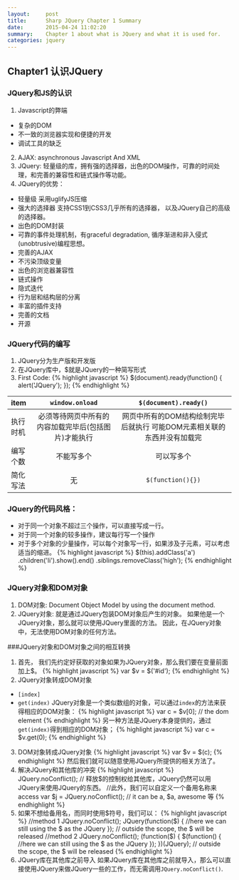 ```yaml
---
layout:     post
title:      Sharp JQuery Chapter 1 Summary
date:       2015-04-24 11:02:20
summary:    Chapter 1 about what is JQuery and what it is used for.
categories: jquery
---
```


## Chapter1 认识JQuery
### JQuery和JS的认识
1. Javascript的弊端
  * 复杂的DOM
  * 不一致的浏览器实现和便捷的开发
  * 调试工具的缺乏
2. AJAX: asynchronous Javascript And XML
3. JQuery: 轻量级的库，拥有强的选择器，出色的DOM操作，可靠的时间处理，和完善的兼容性和链式操作等功能。
4. JQuery的优势：
  * 轻量级 采用uglifyJS压缩
  * 强大的选择器 支持CSS1到CSS3几乎所有的选择器， 以及JQuery自己的高级的选择器。
  * 出色的DOM封装
  * 可靠的事件处理机制，有graceful degradation, 循序渐进和非入侵式(unobtrusive)编程思想。
  * 完善的AJAX
  * 不污染顶级变量
  * 出色的浏览器兼容性
  * 链式操作
  * 隐式迭代
  * 行为层和结构层的分离
  * 丰富的插件支持
  * 完善的文档
  * 开源

### JQuery代码的编写
1. JQuery分为生产版和开发版
2. 在JQuery库中，$就是JQuery的一种简写形式
3. First Code:
{% highlight javascript %}
$(document).ready(function() {
    alert('JQuery');
});
{% endhighlight %}

|item | `window.onload` | `$(document).ready()`|
|:---|:-----:|:------:|
|执行时机| 必须等待网页中所有的内容加载完毕后(包括图片)才能执行 | 网页中所有的DOM结构绘制完毕后就执行 可能DOM元素相关联的东西并没有加载完|
|编写个数| 不能写多个 | 可以写多个|
|简化写法| 无 | `$(function(){})`|

### JQuery的代码风格：
  - 对于同一个对象不超过三个操作，可以直接写成一行。
  - 对于同一个对象的较多操作，建议每行写一个操作
  - 对于多个对象的少量操作，可以每个对象写一行，如果涉及子元素，可以考虑适当的缩进。
{% highlight javascript %}
$(this).addClass('a')
    .children('li').show().end()
.siblings.removeClass('high');
{% endhighlight %}
### JQuery对象和DOM对象
1. DOM对象:
  Document Object Model by using the document method.
2. JQuery对象:
  就是通过JQuery包装DOM对象后产生的对象。
  如果他是一个JQuery对象，那么就可以使用JQuery里面的方法。
  因此，在JQuery对象中，无法使用DOM对象的任何方法。

###JQuery对象和DOM对象之间的相互转换
1. 首先， 我们先约定好获取的对象如果为JQuery对象，那么我们要在变量前面加上$。
  {% highlight javascript %}
     var $v = $('#id');
  {% endhighlight %}
2. JQuery对象转成DOM对象
  - `[index]`
  - `get(index)`
JQuery对象是一个类似数组的对象，可以通过`index`的方法来获得相应的DOM对象：
  {% highlight javascript %}
    var c = $v[0]; // the dom element
  {% endhighlight %}
另一种方法是JQuery本身提供的，通过`get(index)`得到相应的DOM对象；
  {% highlight javascript %}
    var c = $v.get(0);
  {% endhighlight %}
3. DOM对象转成JQuery对象
  {% highlight javascript %}
    var $v = $(c);
  {% endhighlight %}
然后我们就可以随意使用JQuery所提供的相关方法了。
4. 解决JQuery和其他库的冲突
  {% highlight javascript %}
    JQuery.noConflict(); // 释放$的控制权给其他库，JQuery仍然可以用JQuery来使用JQuery的东西。
    //此外，我们可以自定义一个备用名称来access
    var $j = JQuery.noConflict();
    // it can be a, $a, awesome 等
  {% endhighlight %}
5. 如果不想给备用名，而同时使用$符号，我们可以：
  {% highlight javascript %}
    //method 1
    JQuery.noConflict();
    JQuery(function($) {
        //here we can still using the $ as the JQuery
    });
    // outside the scope, the $ will be released
    //method 2
    JQuery.noConflict();
    (function($) {
        $(function() {
        //here we can still using the $ as the JQuery
        });
    })(JQuery);
    // outside the scope, the $ will be released
  {% endhighlight %}
6. JQuery库在其他库之前导入
  如果JQuery库在其他库之前就导入，那么可以直接使用JQuery来做JQuery一些的工作，而无需调用`JQuery.noConflict()`.